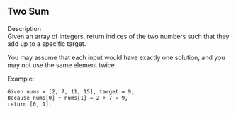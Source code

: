 Two Sum
---
Description<br/>
Given an array of integers, return indices of the two numbers such that they add up to a specific target.

You may assume that each input would have exactly one solution, and you may not use the same element twice.

Example:<br/>
```
Given nums = [2, 7, 11, 15], target = 9,
Because nums[0] + nums[1] = 2 + 7 = 9,
return [0, 1].
```